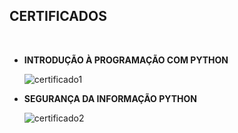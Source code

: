 ##  CERTIFICADOS

<div style ="display: inline_block"><br/>

* **INTRODUÇÃO À PROGRAMAÇÃO COM PYTHON**

  <img align = "center" alt= "certificado1" src= "https://media-exp1.licdn.com/dms/image/C4D22AQFnGKVanKeK8w/feedshare-shrink_800/0/1651722023974?e=1654732800&v=beta&t=qx2pIlYXSF6Qb335nPwCQvnDIr21nDFVEWWao0Cf8Wk" />
</div>

* **SEGURANÇA DA INFORMAÇÃO PYTHON**


  <img align = "center" alt= "certificado2" src= "https://media-exp1.licdn.com/dms/image/C4D22AQHul51FqaMlQw/feedshare-shrink_800/0/1651880367064?e=1654732800&v=beta&t=nPW7kjZMRO0tN1axHseYsnA0gROtM_QtgE4-hi7eB5o
" />
</div>
